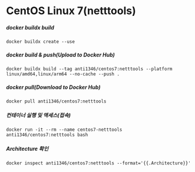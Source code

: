 # CentOS Linux 7(netttools)

##### docker buildx build
```
docker buildx create --use
```
##### docker build & push(Upload to Docker Hub)
```
docker buildx build --tag anti1346/centos7:netttools --platform linux/amd64,linux/arm64 --no-cache --push .
```
##### docker pull(Download to Docker Hub)
```
docker pull anti1346/centos7:netttools
```
##### 컨테이너 실행 및 액세스(접속)
```
docker run -it --rm --name centos7-netttools anti1346/centos7:netttools bash
```
##### Architecture 확인
```
docker inspect anti1346/centos7:netttools --format='{{.Architecture}}'
```

